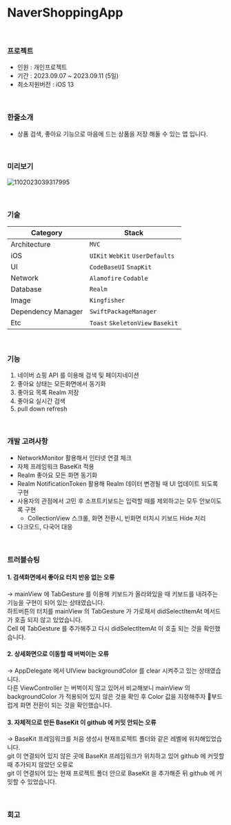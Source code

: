 # NaverShoppingApp
<br>

### 프로젝트
 - 인원 : 개인프로젝트 <br>
 - 기간 : 2023.09.07 ~ 2023.09.11 (5일) <br>
 - 최소지원버전 : iOS 13 <br>
 
<br>

### 한줄소개
 - 상품 검색, 좋아요 기능으로 마음에 드는 상품을 저장 해둘 수 있는 앱 입니다.
   
<br>

### 미리보기
![1102023039317995](https://github.com/J-comet/traveltune/assets/67407666/9925c78e-1faf-4477-8f83-96d23503cfd9)

<br>

### 기술
| Category | Stack |
|----|-----|
| Architecture | `MVC` |
| iOS | `UIKit` `WebKit` `UserDefaults` |
|  UI  | `CodeBaseUI` `SnapKit` |
|  Network  | `Alamofire` `Codable` |
|  Database  | `Realm` |
|  Image  | `Kingfisher` |
|  Dependency Manager  | `SwiftPackageManager` |
|  Etc  | `Toast` `SkeletonView` `Basekit` |

<br>

### 기능
1. 네이버 쇼핑 API 를 이용해 검색 및 페이지네이션
2. 좋아요 상태는 모든화면에서 동기화
3. 좋아요 목록 Realm 저장
4. 좋아요 실시간 검색
5. pull down refresh 

<br>

### 개발 고려사항
- NetworkMonitor 활용해서 인터넷 연결 체크
- 자체 프레임워크 BaseKit 적용
- Realm 좋아요 모든 화면 동기화
- Realm NotificationToken 활용해 Realm 데이터 변경될 때 UI 업데이트 되도록 구현
- 사용자의 관점에서 고민 후 소프트키보드는 입력할 때를 제외하고는 모두 안보이도록 구현
   - CollectionView 스크롤, 화면 전환시, 빈화면 터치시 키보드 Hide 처리
- 다크모드, 다국어 대응

<br>


### 트러블슈팅

####  1. 검색화면에서 좋아요 터치 반응 없는 오류
 -> mainView 에 TabGesture 를 이용해 키보드가 올라와있을 때 키보드를 내려주는 기능을 구현이 되어 있는 상태였습니다.<br>
  하트버튼의 터치를 mainView 의 TabGesture 가 가로채서 didSelectItemAt 메서드가 호출 되지 않고 있었습니다. <br>
  Cell 에 TabGesture 를 추가해주고 다시 didSelectItemAt 이 호출 되는 것을 확인했습니다.

####  2. 상세화면으로 이동할 때 버벅이는 오류
-> AppDelegate 에서 UIView backgroundColor 를 clear 시켜주고 있는 상태였습니다. <br>
  다른 ViewController 는 버벅이지 않고 있어서 비교해보니 mainView 의 backgroundColor 가 적용되어 있지 않은 것을 확인 후
   Color 값을 지정해주자 부드럽게 화면 전환이 되는 것을 확인했습니다.

####  3. 자체적으로 만든 BaseKit 이 github 에 커밋 안되는 오류
 -> BaseKit 프레임워크를 처음 생성시 현재프로젝트 폴더와 같은 레벨에 위치해있었습니다. <br>
 git 이 연결되어 있지 않은 곳에 BaseKit 프레임워크가 위치하고 있어 github 에 커밋할 때 추가되지 않았던 오류로 <br>
 git 이 연결되어 있는 현재 프로젝트 폴더 안으로 BaseKit 을 추가해준 뒤 github 에 커밋할 수 있었습니다.
   

<br>

### 회고


<br>

